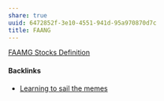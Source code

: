 ```yaml
---
share: true
uuid: 6472852f-3e10-4551-941d-95a970870d7c
title: FAANG
---
```

[FAAMG Stocks Definition](https://www.investopedia.com/terms/f/faamg-stocks.asp)



#### Backlinks

* [Learning to sail the memes](/e3ed979d-7207-4dfa-806c-03aab973a4c9)